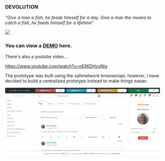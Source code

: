 <h3>DEVOLUTION</h3>

<p><i>“Give a man a fish, he feeds himself for a day. Give a man the means to catch a fish, he feeds himself for a lifetime”</i></p>

[![](https://www.paypalobjects.com/en_US/i/btn/btn_donateCC_LG.gif)](https://www.paypal.com/cgi-bin/webscr?cmd=_s-xclick&hosted_button_id=EC3KMDEZ4282U)

<h3>You can view a <a href="https://glensimister.github.io/devolution/">DEMO</a> here.</h3>
<p>
There's also a youtube video...
</p>
<p>
<a href="https://www.youtube.com/watch?v=v83KDHyyNjg">https://www.youtube.com/watch?v=v83KDHyyNjg</a>
</p>

<p>The prototype was built using the safenetwork browser/api; however, I have decided to build a centralized prototype instead to make things easier. </p>
<p><img src="Capture.PNG" /></p>
